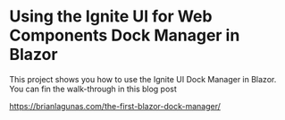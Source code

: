 # Using the Ignite UI for Web Components Dock Manager in Blazor
This project shows you how to use the Ignite UI Dock Manager in Blazor. You can fin the walk-through in this blog post

https://brianlagunas.com/the-first-blazor-dock-manager/
